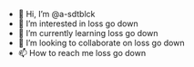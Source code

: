 - 👋 Hi, I’m @a-sdtblck
- 👀 I’m interested in loss go down
- 🌱 I’m currently learning loss go down
- 💞️ I’m looking to collaborate on loss go down
- 📫 How to reach me loss go down

<!---
a-sdtblck/a-sdtblck is a ✨ special ✨ repository because its `README.md` (this file) appears on your GitHub profile.
You can click the Preview link to take a look at your changes.
--->

